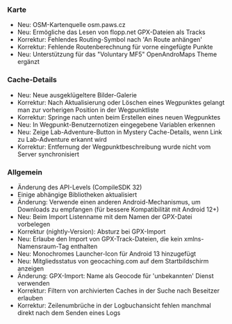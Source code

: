 ### Karte
- Neu: OSM-Kartenquelle osm.paws.cz
- Neu: Ermögliche das Lesen von flopp.net GPX-Dateien als Tracks
- Korrektur: Fehlendes Routing-Symbol nach 'An Route anhängen'
- Korrektur: Fehlende Routenberechnung für vorne eingefügte Punkte
- Neu: Unterstützung für das "Voluntary MF5" OpenAndroMaps Theme ergänzt

### Cache-Details
- Neu: Neue ausgeklügeltere Bilder-Galerie
- Korrektur: Nach Aktualisierung oder Löschen eines Wegpunktes gelangt man zur vorherigen Position in der Wegpunktliste
- Korrektur: Springe nach unten beim Erstellen eines neuen Wegpunktes
- Neu: In Wegpunkt-Benutzernotizen eingegebene Variablen erkennen
- Neu: Zeige Lab-Adventure-Button in Mystery Cache-Details, wenn Link zu Lab-Adventure erkannt wird
- Korrektur: Entfernung der Wegpunktbeschreibung wurde nicht vom Server synchronisiert

### Allgemein
- Änderung des API-Levels (CompileSDK 32)
- Einige abhängige Bibliotheken aktualisiert
- Änderung: Verwende einen anderen Android-Mechanismus, um Downloads zu empfangen (für bessere Kompatibilität mit Android 12+)
- Neu: Beim Import Listenname mit dem Namen der GPX-Datei vorbelegen
- Korrektur (nightly-Version): Absturz bei GPX-Import
- Neu: Erlaube den Import von GPX-Track-Dateien, die kein xmlns-Namensraum-Tag enthalten
- Neu: Monochromes Launcher-Icon für Android 13 hinzugefügt
- Neu: Mitgliedsstatus von geocaching.com auf dem Startbildschirm anzeigen
- Änderung: GPX-Import: Name als Geocode für 'unbekannten' Dienst verwenden
- Korrektur: Filtern von archivierten Caches in der Suche nach Beseitzer erlauben
- Korrektur: Zeilenumbrüche in der Logbuchansicht fehlen manchmal direkt nach dem Senden eines Logs
